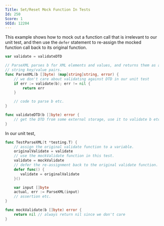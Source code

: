 ```yaml
---
Title: Set/Reset Mock Function In Tests
Id: 250
Score: 1
SOId: 12204
---
```

This example shows how to mock out a function call that is irrelevant to our unit test, and then use the `defer` statement to re-assign the mocked function call back to its original function.

```go
var validate = validateDTD

// ParseXML parses b for XML elements and values, and returns them as a map of
// string key/value pairs.
func ParseXML(b []byte) (map[string]string, error) {
    // we don't care about validating against DTD in our unit test
    if err := validate(b); err != nil {
        return err
    }

    // code to parse b etc.
}

func validateDTD(b []byte) error {
    // get the DTD from some external storage, use it to validate b etc.
}
```

In our unit test,

```go
func TestParseXML(t *testing.T) {
    // assign the original validate function to a variable.
    originalValidate = validate
    // use the mockValidate function in this test.
    validate = mockValidate
    // defer the re-assignment back to the original validate function.
    defer func() {
       validate = originalValidate
    }()

    var input []byte
    actual, err := ParseXML(input)
    // assertion etc.
}

func mockValidate(b []byte) error {
    return nil // always return nil since we don't care
}
```
